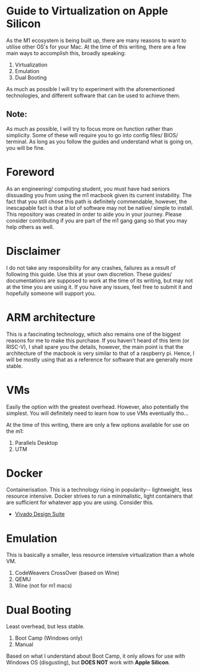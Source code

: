 # Guide to Virtualization on Apple Silicon
As the M1 ecosystem is being built up, there are many reasons to want to utilise other OS's for your Mac. At the time of this writing, there are a few main ways to accomplish this, broadly speaking:
1. Virtualization
2. Emulation
3. Dual Booting

As much as possible I will try to experiment with the aforementioned technologies, and different software that can be used to achieve them.  

## Note: 
As much as possible, I will try to focus more on function rather than simplicity. Some of these will require you to go into config files/ BIOS/ terminal. As long as you follow the guides and understand what is going on, you will be fine.

# Foreword
As an engineering/ computing student, you must have had seniors dissuading you from using the m1 macbook given its current instability. The fact that you still chose this path is definitely commendable, however, the inescapable fact is that a lot of software may not be native/ simple to install. This repository was created in order to aide you in your journey. Please consider contributing if you are part of the m1 gang gang so that you may help others as well.  

# Disclaimer
I do not take any responsibility for any crashes, failures as a result of following this guide. Use this at your own discretion. These guides/ documentations are supposed to work at the time of its writing, but may not at the time you are using it. If you have any issues, feel free to submit it and hopefully someone will support you.

# ARM architecture
This is a fascinating technology, which also remains one of the biggest reasons for me to make this purchase. If you haven't heard of this term (or RISC-V), I shall spare you the details, however, the main point is that the architecture of the macbook is very similar to that of a raspberry pi. Hence, I will be mostly using that as a reference for software that are generally more stable.

# VMs
Easily the option with the greatest overhead. However, also potentially the simplest. You will definitely need to learn how to use VMs eventually tho...  

At the time of this writing, there are only a few options available for use on the m1:
1. Parallels Desktop 
2. UTM

# Docker
Containerisation. This is a technology rising in popularity-- lightweight, less resource intensive. Docker strives to run a minimalistic, light containers that are sufficient for whatever app you are using. Consider this.
- [Vivado Design Suite](http://phwl.org/2020/xilinx-vivado-on-ubuntu-using-docker/)

# Emulation
This is basically a smaller, less resource intensive virtualization than a whole VM.
1. CodeWeavers CrossOver (based on Wine)
2. QEMU
3. Wine (not for m1 macs)

# Dual Booting
Least overhead, but less stable.
1. Boot Camp (Windows only)
2. Manual

Based on what I understand about Boot Camp, it only allows for use with Windows OS (disgusting), but **DOES NOT** work with **Apple Silicon**.

